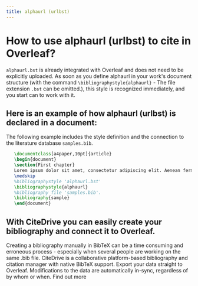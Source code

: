```yaml
---
title: alphaurl (urlbst)
---
```


# How to use alphaurl (urlbst) to cite in Overleaf? 
`alphaurl.bst` is already integrated with Overleaf and does not need to be explicitly uploaded. As soon as you define alphaurl in your work's document structure (with the command `\bibliographystyle{alphaurl}` - The file extension `.bst` can be omitted.), this style is recognized immediately, and you start can to work with it.

## Here is an example of how alphaurl (urlbst) is declared in a document:
The following example includes the style definition and the connection to the literature database `samples.bib`.
```tex
   \documentclass[a4paper,10pt]{article}
   \begin{document}
   \section{First chapter}
   Lorem ipsum dolor sit amet, consectetur adipiscing elit. Aenean fermentum justo massa, ut maximus mauris sodales et. Aenean vel elit a erat rhoncus pharetra.
   \medskip
   %bibliographystyle 'alphaurl.bst'
   \bibliographystyle{alphaurl}
   %bibliography file 'samples.bib'.
   \bibliography{sample}
   \end{document}
```

## With CiteDrive you can easily create your bibliography and connect it to Overleaf. 
Creating a bibliography manually in BibTeX can be a time consuming and erroneous process - especially when several people are working on the same .bib file. CiteDrive is a collaborative platform-based bibliography and citation manager with native BibTeX support. Export your data straight to Overleaf. Modifications to the data are automatically in-sync, regardless of by whom or when. Find out more